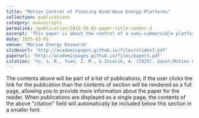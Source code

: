 ```yaml
---
title: "Motion Control of Floating Wind-Wave Energy Platforms"
collection: publications
category: manuscripts
permalink: /publication/2015-10-01-paper-title-number-3
excerpt: 'This paper is about the control of a semi-submersible platform connected with a movable heave plate. Platform motion is reduced by actively tuning the interaction between the plate and the platform.'
date: 2025-02-01
venue: 'Marine Energy Research'
slidesurl: 'http://academicpages.github.io/files/slides3.pdf'
paperurl: 'http://academicpages.github.io/files/paper3.pdf'
citation: 'Yu, S. R., Yuan, Z. M., & Incecik, A. (2025). &quot;Motion Control of Floating Wind-Wave Energy Platforms.&quot; <i>Marine Energy Research</i>. 2(1).'
---
```


The contents above will be part of a list of publications, if the user clicks the link for the publication than the contents of section will be rendered as a full page, allowing you to provide more information about the paper for the reader. When publications are displayed as a single page, the contents of the above "citation" field will automatically be included below this section in a smaller font.
